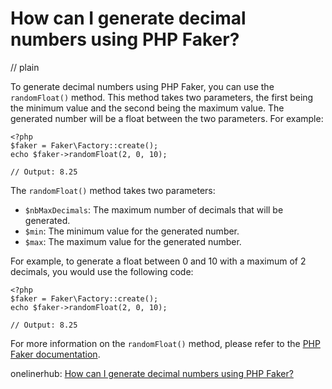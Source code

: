 # How can I generate decimal numbers using PHP Faker?
// plain

To generate decimal numbers using PHP Faker, you can use the `randomFloat()` method. This method takes two parameters, the first being the minimum value and the second being the maximum value. The generated number will be a float between the two parameters. For example:

```
<?php
$faker = Faker\Factory::create();
echo $faker->randomFloat(2, 0, 10);

// Output: 8.25
```

The `randomFloat()` method takes two parameters:

- `$nbMaxDecimals`: The maximum number of decimals that will be generated.
- `$min`: The minimum value for the generated number.
- `$max`: The maximum value for the generated number.

For example, to generate a float between 0 and 10 with a maximum of 2 decimals, you would use the following code:

```
<?php
$faker = Faker\Factory::create();
echo $faker->randomFloat(2, 0, 10);

// Output: 8.25
```

For more information on the `randomFloat()` method, please refer to the [PHP Faker documentation](https://github.com/fzaninotto/Faker#fakerproviderbase-randomfloat).

onelinerhub: [How can I generate decimal numbers using PHP Faker?](https://onelinerhub.com/php-faker/how-can-i-generate-decimal-numbers-using-php-faker)